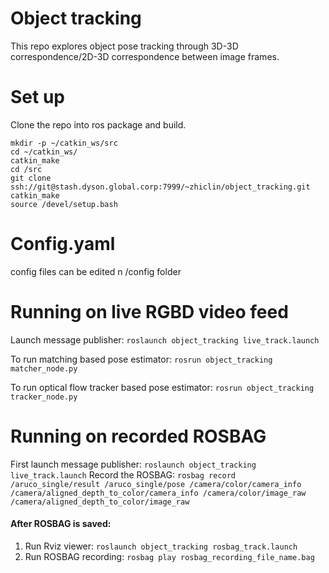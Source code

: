# Object tracking
This repo explores object pose tracking through 3D-3D correspondence/2D-3D correspondence between image frames.

# Set up
Clone the repo into ros package and build.
```
mkdir -p ~/catkin_ws/src
cd ~/catkin_ws/
catkin_make
cd /src
git clone ssh://git@stash.dyson.global.corp:7999/~zhiclin/object_tracking.git
catkin_make
source /devel/setup.bash
```

# Config.yaml
config files can be edited n /config folder

# Running on live RGBD video feed
Launch message publisher: `roslaunch object_tracking live_track.launch`

To run matching based pose estimator: `rosrun object_tracking matcher_node.py`

To run optical flow tracker based pose estimator: `rosrun object_tracking tracker_node.py`

# Running on recorded ROSBAG
First launch message publisher: `roslaunch object_tracking live_track.launch`
Record the ROSBAG:
`rosbag record /aruco_single/result /aruco_single/pose /camera/color/camera_info /camera/aligned_depth_to_color/camera_info /camera/color/image_raw /camera/aligned_depth_to_color/image_raw`

#### After ROSBAG is saved:
1. Run Rviz viewer: `roslaunch object_tracking rosbag_track.launch`
2. Run ROSBAG recording: `rosbag play rosbag_recording_file_name.bag`
